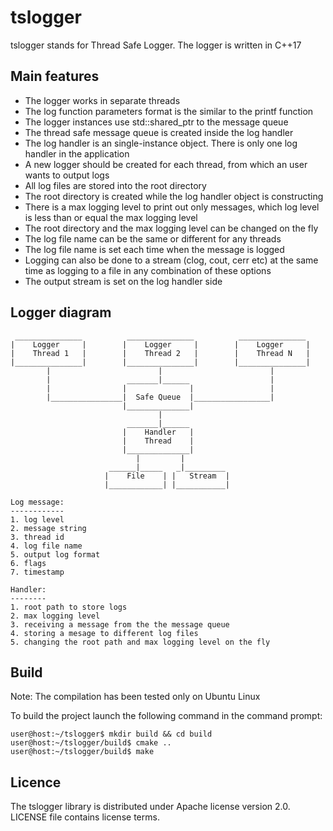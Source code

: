 # tslogger
tslogger stands for Thread Safe Logger. The logger is written in C++17

## Main features

* The logger works in separate threads
* The log function parameters format is the similar to the printf function 
* The logger instances use std::shared_ptr to the message queue
* The thread safe message queue is created inside the log handler
* The log handler is an single-instance object. There is only one log handler in the application
* A new logger should be created for each thread, from which an user wants to output logs
* All log files are stored into the root directory
* The root directory is created while the log handler object is constructing
* There is a max logging level to print out only messages, which log level is less than or equal the max logging level
* The root directory and the max logging level can be changed on the fly
* The log file name can be the same or different for any threads
* The log file name is set each time when the message is logged
* Logging can also be done to a stream (clog, cout, cerr etc) at the same time as logging to a file in any combination of these options
* The output stream is set on the log handler side

## Logger diagram

~~~
 _______________          _______________          _______________
|    Logger     |        |    Logger     |        |    Logger     |
|    Thread 1   |        |    Thread 2   |        |    Thread N   |
|_______________|        |_______________|        |_______________|
        |                        |                        |
        |                 _______|______                  |
        |                |              |                 |
        |________________|  Safe Queue  |_________________|
                         |______________| 
                                 |
                          _______|______
                         |    Handler   |
                         |    Thread    |
                         |______________|
                            |         |
                      ______|_____   _|_________    
                     |    File    | |   Stream  |  
                     |____________| |___________|

Log message:
------------
1. log level
2. message string
3. thread id
4. log file name
5. output log format
6. flags
7. timestamp

Handler:
--------
1. root path to store logs
2. max logging level
3. receiving a message from the the message queue
4. storing a mesage to different log files
5. changing the root path and max logging level on the fly
~~~

## Build

Note: The compilation has been tested only on Ubuntu Linux

To build the project launch the following command in the command prompt:
~~~
user@host:~/tslogger$ mkdir build && cd build
user@host:~/tslogger/build$ cmake ..
user@host:~/tslogger/build$ make
~~~

## Licence

The tslogger library is distributed under Apache license version 2.0.
LICENSE file contains license terms.

